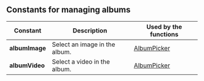 
## Constants for managing albums
			

<a name="NOTE1"></a>
<a name="NOTE1_1"></a>


| Constant | Description | Used by the functions |
| --- | --- | --- |
| **albumImage** | Select an image in the album. | [AlbumPicker](../WDLang3/1000020186.md) |
| **albumVideo** | Select a video in the album. | [AlbumPicker](../WDLang3/1000020186.md) |




